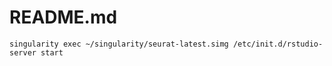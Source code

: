 # README.md

```
singularity exec ~/singularity/seurat-latest.simg /etc/init.d/rstudio-server start
```